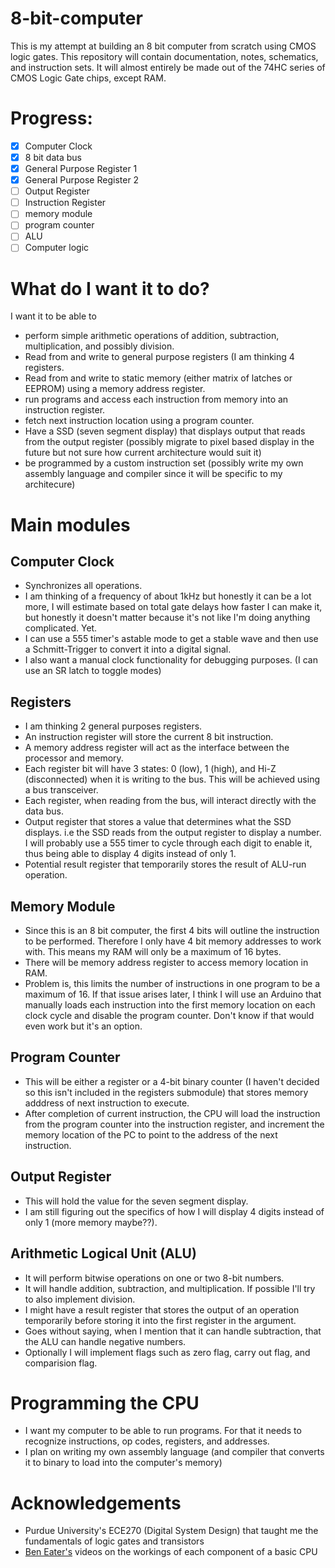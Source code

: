 # 8-bit-computer
This is my attempt at building an 8 bit computer from scratch using CMOS logic gates. This repository will contain documentation, notes, schematics, and instruction sets.
It will almost entirely be made out of the 74HC series of CMOS Logic Gate chips, except RAM.

# Progress:
- [x] Computer Clock
- [x] 8 bit data bus
- [x] General Purpose Register 1
- [x] General Purpose Register 2
- [ ] Output Register
- [ ] Instruction Register
- [ ] memory module
- [ ] program counter
- [ ] ALU
- [ ] Computer logic

# What do I want it to do?
I want it to be able to
- perform simple arithmetic operations of addition, subtraction, multiplication, and possibly division.
- Read from and write to general purpose registers (I am thinking 4 registers.
- Read from and write to static memory (either matrix of latches or EEPROM) using a memory address register.
- run programs and access each instruction from memory into an instruction register.
- fetch next instruction location using a program counter.
- Have a SSD (seven segment display) that displays output that reads from the output register (possibly migrate to pixel based display in the future but not sure how current architecture would suit it)
- be programmed by a custom instruction set (possibly write my own assembly language and compiler since it will be specific to my architecure)

# Main modules
## Computer Clock
- Synchronizes all operations.
- I am thinking of a frequency of about 1kHz but honestly it can be a lot more, I will estimate based on total gate delays how faster I can make it, but honestly it doesn't matter because it's not like I'm doing anything complicated. Yet.
- I can use a 555 timer's astable mode to get a stable wave and then use a Schmitt-Trigger to convert it into a digital signal.
- I also want a manual clock functionality for debugging purposes. (I can use an SR latch to toggle modes)

## Registers
- I am thinking 2 general purposes registers.
- An instruction register will store the current 8 bit instruction.
- A memory address register will act as the interface between the processor and memory.
- Each register bit will have 3 states: 0 (low), 1 (high), and Hi-Z (disconnected) when it is writing to the bus. This will be achieved using a bus transceiver.
- Each register, when reading from the bus, will interact directly with the data bus.
- Output register that stores a value that determines what the SSD displays. i.e the SSD reads from the output register to display a number. I will probably use a 555 timer to cycle through each digit to enable it, thus being able to display 4 digits instead of only 1.
- Potential result register that temporarily stores the result of ALU-run operation.

## Memory Module
- Since this is an 8 bit computer, the first 4 bits will outline the instruction to be performed. Therefore I only have 4 bit memory addresses to work with. This means my RAM will only be a maximum of 16 bytes.
- There will be memory address register to access memory location in RAM.
- Problem is, this limits the number of instructions in one program to be a maximum of 16. If that issue arises later, I think I will use an Arduino that manually loads each instruction into the first memory location on each clock cycle and disable the program counter. Don't know if that would even work but it's an option.

## Program Counter
- This will be either a register or a 4-bit binary counter (I haven't decided so this isn't included in the registers submodule) that stores memory adddress of next instruction to execute.
- After completion of current instruction, the CPU will load the instruction from the program counter into the instruction register, and increment the memory location of the PC to point to the address of the next instruction.

## Output Register
- This will hold the value for the seven segment display.
- I am still figuring out the specifics of how I will display 4 digits instead of only 1 (more memory maybe??).

## Arithmetic Logical Unit (ALU)
- It will perform bitwise operations on one or two 8-bit numbers.
- It will handle addition, subtraction, and multiplication. If possible I'll try to also implement division.
- I might have a result register that stores the output of an operation temporarily before storing it into the first register in the argument.
- Goes without saying, when I mention that it can handle subtraction, that the ALU can handle negative numbers.
- Optionally I will implement flags such as zero flag, carry out flag, and comparision flag.

# Programming the CPU
- I want my computer to be able to run programs. For that it needs to recognize instructions, op codes, registers, and addresses.
- I plan on writing my own assembly language (and compiler that converts it to binary to load into the computer's memory)

# Acknowledgements
- Purdue University's ECE270 (Digital System Design) that taught me the fundamentals of logic gates and transistors
- [Ben Eater's](https://eater.net/) videos on the workings of each component of a basic CPU
